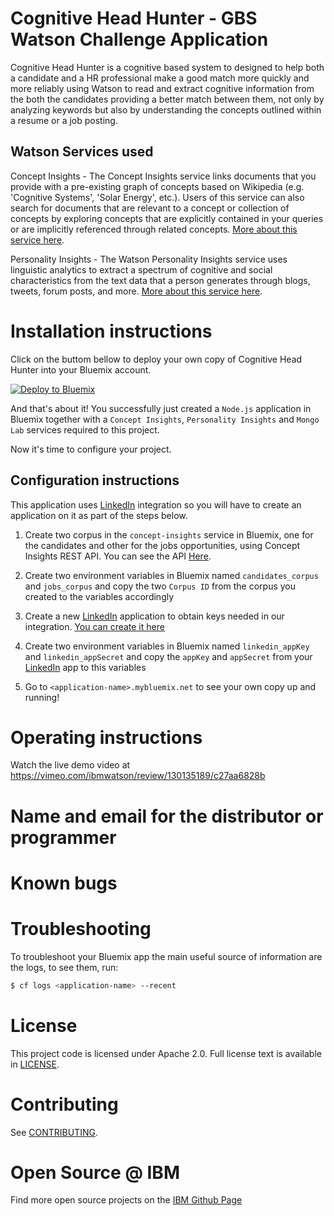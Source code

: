 # Cognitive Head Hunter - GBS Watson Challenge Application

  Cognitive Head Hunter is a cognitive based system to designed to help both a candidate and a HR professional make a good match more quickly and more reliably using Watson to read and extract cognitive information from the both the candidates providing a better match between them, not only by analyzing keywords but also by understanding the concepts outlined within a resume or a job posting.
  
## Watson Services used
	
  Concept Insights - The Concept Insights service links documents that you provide with a pre-existing graph of concepts based on Wikipedia (e.g. 'Cognitive Systems', 'Solar Energy', etc.). Users of this service can also search for documents that are relevant to a concept or collection of concepts by exploring concepts that are explicitly contained in your queries or are implicitly referenced through related concepts. [More about this service here][concept-insights].
  
  Personality Insights - The Watson Personality Insights service uses linguistic analytics to extract a spectrum of cognitive and social characteristics from the text data that a person generates through blogs, tweets, forum posts, and more. [More about this service here][personality-insights].

# Installation instructions

Click on the buttom bellow to deploy your own copy of Cognitive Head Hunter into your Bluemix account.

[![Deploy to Bluemix](https://bluemix.net/deploy/button.png)][deploy-to-Bluemix]

And that's about it! You successfully just created a `Node.js` application in Bluemix together with a `Concept Insights`, `Personality Insights` and `Mongo Lab` services required to this project.

Now it's time to configure your project. 

## Configuration instructions

This application uses [LinkedIn][linkedin] integration so you will have to create an application on it as part of the steps below.
  
1. Create two corpus in the `concept-insights` service in Bluemix, one for the candidates and other for the jobs opportunities, using Concept Insights REST API. You can see the API [Here][watson_api].

2. Create two environment variables in Bluemix named `candidates_corpus` and `jobs_corpus` and copy the two `Corpus ID` from the corpus you created to the variables accordingly

3. Create a new [LinkedIn][linkedin] application to obtain keys needed in our integration. [You can create it here][linkedin_app]

4. Create two environment variables in Bluemix named `linkedin_appKey` and `linkedin_appSecret` and copy the `appKey` and `appSecret` from your [LinkedIn][linkedin] app to this variables
   
5. Go to `<application-name>.mybluemix.net` to see your own copy up and running!

# Operating instructions

Watch the live demo video at https://vimeo.com/ibmwatson/review/130135189/c27aa6828b

# Name and email for the distributor or programmer

# Known bugs

# Troubleshooting

To troubleshoot your Bluemix app the main useful source of information are the logs, to see them, run:

```sh
$ cf logs <application-name> --recent
```

# License

This project code is licensed under Apache 2.0. Full license text is available in [LICENSE](LICENSE).

# Contributing

See [CONTRIBUTING](CONTRIBUTING.md).

# Open Source @ IBM
  
Find more open source projects on the [IBM Github Page](http://ibm.github.io/)


[cloud_foundry]: https://github.com/cloudfoundry/cli
[getting_started]: http://www.ibm.com/smarterplanet/us/en/ibmwatson/developercloud/doc/getting_started/
[sign_up]: https://apps.admin.ibmcloud.com/manage/trial/bluemix.html?cm_mmc=WatsonDeveloperCloud-_-LandingSiteGetStarted-_-x-_-CreateAnAccountOnBluemixCLI
[watson_api]: http://www.ibm.com/smarterplanet/us/en/ibmwatson/developercloud/apis/#!/concept-insights/createCorpus
[linkedin_app]: https://www.linkedin.com/developer/apps/new
[linkedin]: https://www.linkedin.com/
[deploy-to-Bluemix]: https://bluemix.net/deploy?repository=
[concept-insights]: http://www.ibm.com/smarterplanet/us/en/ibmwatson/developercloud/concept-insights.html
[personality-insights]: http://www.ibm.com/smarterplanet/us/en/ibmwatson/developercloud/personality-insights.html
[vcap_environment]: https://www.ibm.com/smarterplanet/us/en/ibmwatson/developercloud/doc/getting_started/#VcapEnvVar